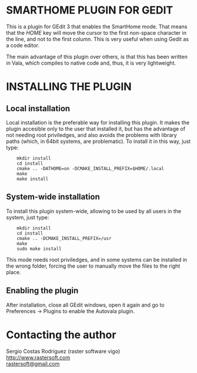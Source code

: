 # SMARTHOME PLUGIN FOR GEDIT #

This is a plugin for GEdit 3 that enables the SmartHome mode. That means that
the *HOME* key will move the cursor to the first non-space character in the line,
and not to the first column. This is very useful when using Gedit as a code editor.

The main advantage of this plugin over others, is that this has been written in
Vala, which compiles to native code and, thus, it is very lightweight.


# INSTALLING THE PLUGIN #

## Local installation ##

Local installation is the preferable way for installing this plugin. It makes
the plugin accesible only to the user that installed it, but has the advantage
of not needing root priviledges, and also avoids the problems with library
paths (which, in 64bit systems, are problematic). To install it in this way,
just type:

        mkdir install
        cd install
        cmake .. -DATHOME=on -DCMAKE_INSTALL_PREFIX=$HOME/.local
        make
        make install


## System-wide installation ##

To install this plugin system-wide, allowing to be used by all users in the
system, just type:

        mkdir install
        cd install
        cmake .. -DCMAKE_INSTALL_PREFIX=/usr
        make
        sudo make install

This mode needs root priviledges, and in some systems can be installed in the
wrong folder, forcing the user to manually move the files to the right place.


## Enabling the plugin ##

After installation, close all GEdit windows, open it again and go to
Preferences -> Plugins to enable the Autovala plugin.


# Contacting the author #

Sergio Costas Rodriguez (raster software vigo)  
http://www.rastersoft.com  
rastersoft@gmail.com  

